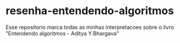 # resenha-entendendo-algoritmos
Esse repositorio marca todas as minhas interpretacoes sobre o livro "Entendendo algoritmos - Aditya Y.Bhargava"
